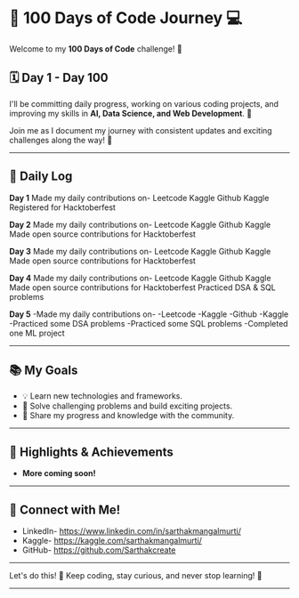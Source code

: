 # 🚀 100 Days of Code Journey 💻

Welcome to my **100 Days of Code** challenge! 🎯

## 🗓 Day 1 - Day 100 
I'll be committing daily progress, working on various coding projects, and improving my skills in **AI, Data Science, and Web Development**. 🌟

Join me as I document my journey with consistent updates and exciting challenges along the way! 🎉

---

## 📅 Daily Log
**Day 1**
Made my daily contributions on-
Leetcode 
Kaggle
Github
Kaggle
Registered for Hacktoberfest

**Day 2**
Made my daily contributions on-
Leetcode 
Kaggle
Github
Kaggle
Made open source contributions for Hacktoberfest

**Day 3**
Made my daily contributions on-
Leetcode 
Kaggle
Github
Kaggle
Made open source contributions for Hacktoberfest

**Day 4**
Made my daily contributions on-
Leetcode 
Kaggle
Github
Kaggle
Made open source contributions for Hacktoberfest
Practiced DSA & SQL problems

**Day 5**
-Made my daily contributions on-
-Leetcode 
-Kaggle
-Github
-Kaggle
-Practiced some DSA problems
-Practiced some SQL problems
-Completed one ML project

---

## 📚 My Goals
- 💡 Learn new technologies and frameworks.
- 🧠 Solve challenging problems and build exciting projects.
- 🌱 Share my progress and knowledge with the community.

---

## 🏅 Highlights & Achievements
- **More coming soon!**

---

## 🔗 Connect with Me!
- LinkedIn- https://www.linkedin.com/in/sarthakmangalmurti/
- Kaggle- https://kaggle.com/sarthakmangalmurti/
- GitHub- https://github.com/Sarthakcreate

---

Let's do this! 💪 Keep coding, stay curious, and never stop learning! 🎯

---
